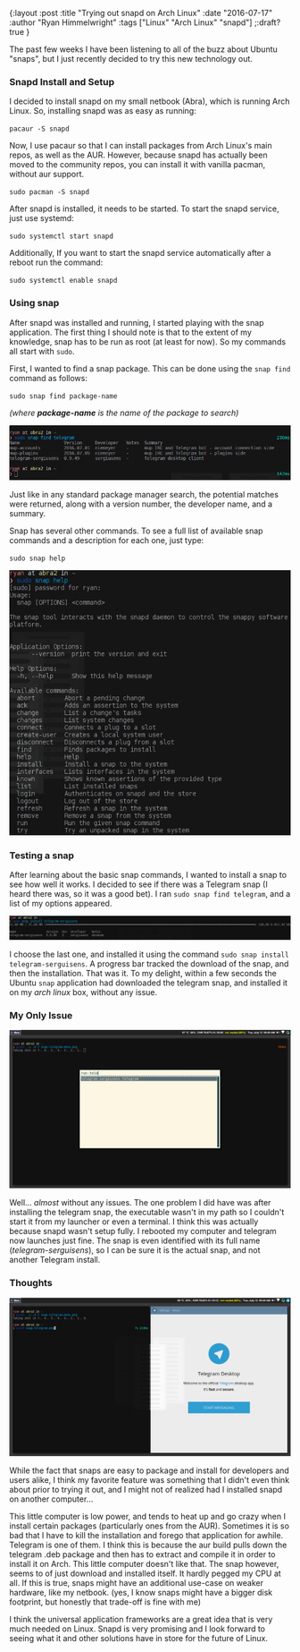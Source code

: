 {:layout :post
:title  "Trying out snapd on Arch Linux"
:date "2016-07-17"
:author "Ryan Himmelwright"
:tags ["Linux" "Arch Linux" "snapd"]
;:draft? true
}

The past few weeks I have been listening to all of the buzz about
Ubuntu "snaps", but I just recently decided to try this new technology
out.

<!-- more -->

### Snapd Install and Setup

I decided to install snapd on my small netbook (Abra), which is running Arch
Linux. So, installing snapd was as easy as running:

`pacaur -S snapd`

Now, I use pacaur so that I can install packages from Arch Linux's
main repos, as well as the AUR. However, because snapd has actually
been moved to the community repos, you can install it with vanilla
pacman, without aur support.

`sudo pacman -S snapd`

After snapd is installed, it needs to be started. To start the snapd
service, just use systemd:

`sudo systemctl start snapd`

Additionally, If you want to start the snapd service automatically
after a reboot run the command:

`sudo systemctl enable snapd`

### Using snap

After snapd was installed and running, I started
playing with the snap application. The first thing I should note is
that to the extent of my knowledge, snap has to be run as root (at
least for now). So my commands all start with `sudo`.

First, I wanted to find a snap package. This can be done using the
`snap find` command as follows:

`sudo snap find package-name`  

_(where **package-name** is the name of the package to search)_

![Finding Snaps](../../img/posts/arch-snaps/snap-find.png)

Just like in any standard package manager search, the potential
matches were returned, along with a version number, the developer
name, and a summary.

Snap has several other commands. To see a full list of available snap
commands and a description for each one, just type:

`sudo snap help`

![Snap Help](../../img/posts/arch-snaps/snap-help.png)

### Testing a snap 

After learning about the basic snap commands, I wanted to install a
snap to see how well it works. I decided to see if there was a
Telegram snap (I heard there was, so it was a good bet). I ran
`sudo snap find telegram`, and a list of my options appeared.

![Snap telegram](../../img/posts/arch-snaps/snap-telegram-install.png)

I choose the last one, and installed it using the command 
`sudo snap install telegram-serguisens`. A progress bar tracked the download of
the snap, and then the installation. That was it. To my delight,
within a few seconds the Ubuntu `snap` application had downloaded the
telegram snap, and installed it on my _arch linux_ box, without any issue.

### My Only Issue 

![Snap Help](../../img/posts/arch-snaps/snap-telegram-menu.png)

Well... _almost_ without any issues. The one problem I did have was
after installing the telegram snap, the executable wasn't in my path so
I couldn't start it from my launcher or even a terminal. I think this
was actually because snapd wasn't setup fully. I rebooted my computer
and telegram now launches just fine. The snap is even identified with
its full name (_telegram-serguisens_), so I can be sure it is the
actual snap, and not another Telegram install.

### Thoughts

![Snap Help](../../img/posts/arch-snaps/snap-telegram.png)

While the fact that snaps are easy to package and install for
developers and users alike, I think my favorite feature was something
that I didn't even think about prior to trying it out, and I might not
of realized had I installed snapd on another computer...

This little computer is low power, and tends to heat up and go crazy
when I install certain packages (particularly ones from the
AUR). Sometimes it is so bad that I have to kill the installation and
forego that application for awhile. Telegram is one of them. I think
this is because the aur build pulls down the telegram .deb package and
then has to extract and compile it in order to install it on
Arch. This little computer doesn't like that. The snap however, seems
to of just download and installed itself. It hardly pegged my CPU at
all. If this is true, snaps might have an additional use-case on weaker
hardware, like my netbook. (yes, I know snaps might have a bigger disk
footprint, but honestly that trade-off is fine with me)

I think the universal application frameworks are a great idea that is
very much needed on Linux. Snapd is very promising and I look forward
to seeing what it and other solutions have in store for the future of
Linux.
